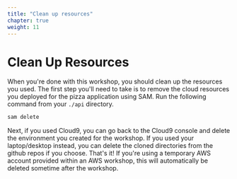 ```yaml
---
title: "Clean up resources"
chapter: true
weight: 11
---
```


# Clean Up Resources

When you're done with this workshop, you should clean up the resources you used. The first step you'll need to take is to remove the cloud resources you deployed
for the pizza application using SAM. Run the following command from your ``./api`` directory.
```bash
sam delete
```
Next, if you used Cloud9, you can go back to the Cloud9 console and delete the environment you created for the workshop. If you used your laptop/desktop instead, you can delete the cloned directories from the github repos if you choose. That's it! If you're using a temporary AWS account provided within an AWS workshop, this will automatically be deleted sometime after the workshop.